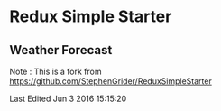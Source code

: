 # Redux Simple Starter
## Weather Forecast

Note : This is a fork from https://github.com/StephenGrider/ReduxSimpleStarter

Last Edited Jun 3 2016 15:15:20
